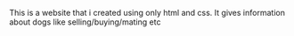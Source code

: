 
This is a website that i created using only html and css. It gives information about dogs like selling/buying/mating etc
